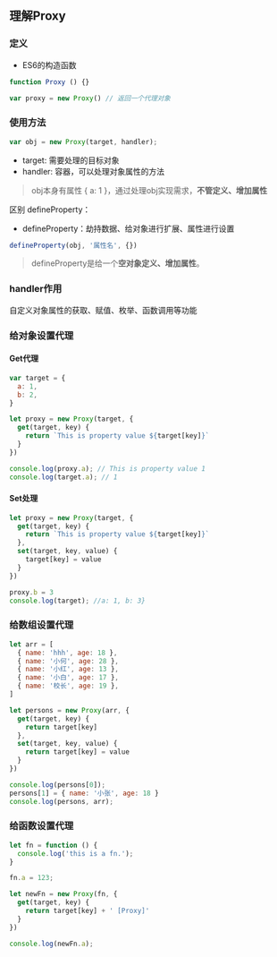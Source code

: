 ## 理解Proxy

### 定义

- ES6的构造函数

```js 
function Proxy () {}

var proxy = new Proxy() // 返回一个代理对象
```

### 使用方法

```js
var obj = new Proxy(target, handler);
```

- target: 需要处理的目标对象
- handler: 容器，可以处理对象属性的方法

> obj本身有属性 { a: 1 }，通过处理obj实现需求，**不管定义、增加属性**

区别 defineProperty：

- defineProperty：劫持数据、给对象进行扩展、属性进行设置

```js
defineProperty(obj, '属性名', {})
```

> defineProperty是给一个**空对象定义、增加属性**。



### handler作用

自定义对象属性的获取、赋值、枚举、函数调用等功能



### 给对象设置代理

#### Get代理

```js
var target = {
  a: 1,
  b: 2,
}

let proxy = new Proxy(target, {
  get(target, key) {
    return `This is property value ${target[key]}`
  }
})

console.log(proxy.a); // This is property value 1
console.log(target.a); // 1
```

#### Set处理

```js
let proxy = new Proxy(target, {
  get(target, key) {
    return `This is property value ${target[key]}`
  },
  set(target, key, value) {
    target[key] = value
  }
})

proxy.b = 3
console.log(target); //a: 1, b: 3}
```



### 给数组设置代理

```js
let arr = [
  { name: 'hhh', age: 18 },
  { name: '小何', age: 28 },
  { name: '小红', age: 13 },
  { name: '小白', age: 17 },
  { name: '校长', age: 19 },
]

let persons = new Proxy(arr, {
  get(target, key) {
    return target[key]
  },
  set(target, key, value) {
    return target[key] = value
  }
})

console.log(persons[0]);
persons[1] = { name: '小张', age: 18 }
console.log(persons, arr);
```



### 给函数设置代理

```js
let fn = function () {
  console.log('this is a fn.');
}

fn.a = 123;

let newFn = new Proxy(fn, {
  get(target, key) {
    return target[key] + ' [Proxy]'
  }
})

console.log(newFn.a);
```




